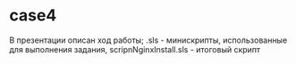 # case4
В презентации описан ход работы;
.sls - минискрипты, использованные для выполнения задания, scripnNginxInstall.sls - итоговый скрипт
